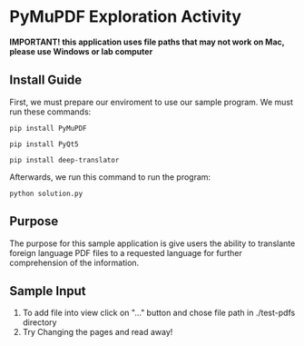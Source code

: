 
# PyMuPDF Exploration Activity

**IMPORTANT! this application uses file paths that may not work on Mac, please use Windows or lab computer**

## Install Guide

First, we must prepare our enviroment to use our sample program.
We must run these commands:
```
pip install PyMuPDF

pip install PyQt5

pip install deep-translator
```

Afterwards, we run this command to run the program:
```
python solution.py
```

## Purpose

The purpose for this sample application is give users the ability to translante
foreign language PDF files to a requested language for further comprehension of
the information.

## Sample Input

1. To add file into view click on "..." button and chose file path in ./test-pdfs directory
2. Try Changing the pages and read away!